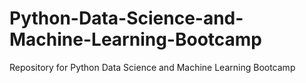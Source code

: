 # Python-Data-Science-and-Machine-Learning-Bootcamp
Repository for Python Data Science and Machine Learning Bootcamp
